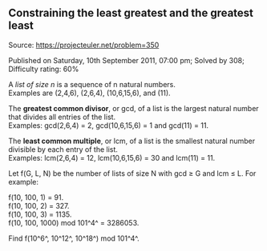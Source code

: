 Constraining the least greatest and the greatest least
------------------------------------------------------

Source: https://projecteuler.net/problem=350

Published on Saturday, 10th September 2011, 07:00 pm; Solved by 308;
Difficulty rating: 60%

A *list of size n* is a sequence of n natural numbers.\
 Examples are (2,4,6), (2,6,4), (10,6,15,6), and (11).

The **greatest common divisor**, or gcd, of a list is the largest
natural number that divides all entries of the list.\
Examples: gcd(2,6,4) = 2, gcd(10,6,15,6) = 1 and gcd(11) = 11.

The **least common multiple**, or lcm, of a list is the smallest natural
number divisible by each entry of the list.\
Examples: lcm(2,6,4) = 12, lcm(10,6,15,6) = 30 and lcm(11) = 11.

Let f(G, L, N) be the number of lists of size N with gcd ≥ G and lcm ≤
L. For example:

f(10, 100, 1) = 91.\
 f(10, 100, 2) = 327.\
 f(10, 100, 3) = 1135.\
 f(10, 100, 1000) mod 101^4^ = 3286053.

Find f(10^6^, 10^12^, 10^18^) mod 101^4^.
